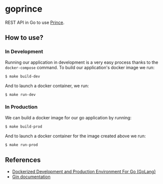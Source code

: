 # goprince

REST API in Go to use [Prince][prince].
## How to use?

### In Development

Running our application in development is a very easy process thanks to the `docker-compose` command. 
To build our application's docker image we run:
```bash
$ make build-dev
```

And to launch a docker container, we run:
```bash
$ make run-dev
```

### In Production

We can build a docker image for our go application by running:
```bash
$ make build-prod
```

And to launch a docker container for the image created above we run:
```bash
$ make run-prod
```

## References

* [Dockerized Development and Production Environment For Go (GoLang)][tarkan-article]
* [Gin documentation][gin-doc]

[prince]:           http://www.princexml.com
[tarkan-article]:   https://www.surenderthakran.com/articles/tech/dockerized-development-and-production-environment-golang
[gin-doc]:          https://github.com/gin-gonic/gin/blob/master/README.md

